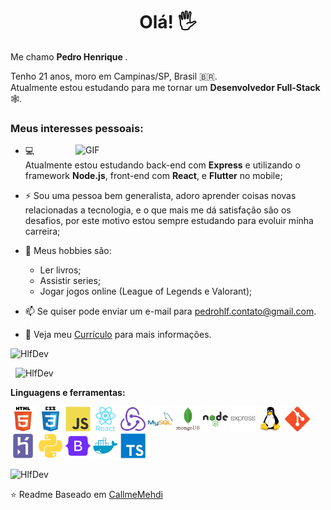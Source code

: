 <h1 align="center"> Olá! 🖐️ </h1>

Me chamo <b> Pedro Henrique </b>.
</p>
Tenho 21 anos, moro em Campinas/SP, Brasil 🇧🇷.<br />
Atualmente estou estudando para me tornar um <b>Desenvolvedor Full-Stack </b> 🕸️.
</p>

### **Meus interesses pessoais:**

<img align="right" alt="GIF" src="https://octocat-generator-assets.githubusercontent.com/my-octocat-1617585180769.png" width="400px" />

- 💻 Atualmente estou estudando back-end com **Express** e utilizando o framework **Node.js**, front-end com **React**, e **Flutter** no mobile;

- ⚡ Sou uma pessoa bem generalista, adoro aprender coisas novas relacionadas a tecnologia, e o que mais me dá satisfação são os desafios, por este motivo estou sempre estudando para evoluir minha carreira;

- 🎲 Meus hobbies são: 
  - Ler livros;
  - Assistir series;
  - Jogar jogos online (League of Legends e Valorant);

- 📫 Se quiser pode enviar um e-mail para pedrohlf.contato@gmail.com.

- 📝 Veja meu <a href="#" target="_blank">Currículo</a> para mais informações.

<div style="margin:  auto;">
<p>
  <img src="https://github-readme-stats.vercel.app/api/top-langs/?username=hlfdev&layout=compact&theme=graywhite&title_color=268bd2" alt="HlfDev" />
</p>
<div>

<p>&nbsp;
  <img src="https://github-readme-stats.vercel.app/api?username=HlfDev&count_private=true&show_icons=true&theme=graywhite&icon_color=268bd2&title_color=268bd2" alt="HlfDev" />
</p>

**Linguagens e ferramentas:**  

<p align="left">
<img src="https://raw.githubusercontent.com/devicons/devicon/master/icons/html5/html5-original-wordmark.svg" alt="html5" width="40" height="40"/> 
<img src="https://raw.githubusercontent.com/devicons/devicon/master/icons/css3/css3-original-wordmark.svg" alt="css3" width="40" height="40"/> 
<img src="https://raw.githubusercontent.com/devicons/devicon/master/icons/javascript/javascript-original.svg" alt="javascript" width="40" height="40"/> 
<img src="https://raw.githubusercontent.com/devicons/devicon/master/icons/react/react-original-wordmark.svg" alt="react" width="40" height="40"/> 
<img src="https://raw.githubusercontent.com/devicons/devicon/master/icons/redux/redux-original.svg" alt="redux" width="40" height="40"/> 
<img src="https://raw.githubusercontent.com/devicons/devicon/master/icons/mysql/mysql-original-wordmark.svg" alt="mysql" width="40" height="40"/> 
<img src="https://raw.githubusercontent.com/devicons/devicon/master/icons/mongodb/mongodb-original-wordmark.svg" alt="mongodb" width="40" height="40"/> 
<img src="https://raw.githubusercontent.com/devicons/devicon/master/icons/nodejs/nodejs-original-wordmark.svg" alt="nodejs" width="40" height="40"/> 
<img src="https://raw.githubusercontent.com/devicons/devicon/master/icons/express/express-original-wordmark.svg" alt="express" width="40" height="40"/> 
<img src="https://raw.githubusercontent.com/devicons/devicon/master/icons/linux/linux-original.svg" alt="linux" width="40" height="40" />
<img src="https://raw.githubusercontent.com/devicons/devicon/master/icons/git/git-original.svg" alt="git" width="40" height="40"/> 
<img src="https://raw.githubusercontent.com/devicons/devicon/master/icons/heroku/heroku-plain.svg" alt="heroku" width="40" height="40" />
<img src="https://raw.githubusercontent.com/devicons/devicon/master/icons/python/python-plain.svg" alt="Python" width="40" height="40" />

<img src="https://raw.githubusercontent.com/devicons/devicon/master/icons/bootstrap/bootstrap-plain.svg" alt="Bootstrap" width="40" height="40" />
<img src="https://raw.githubusercontent.com/devicons/devicon/master/icons/docker/docker-plain.svg" alt="Docker" width="40" height="40" />
<img src="https://raw.githubusercontent.com/devicons/devicon/master/icons/typescript/typescript-plain.svg" alt="typescript" width="40" height="40" />
</p>

<p align="left"> <img src="https://komarev.com/ghpvc/?username=hlfdev" alt="HlfDev" /> </p>

⭐️ Readme Baseado em [CallmeMehdi](https://github.com/CallmeMehdi)

